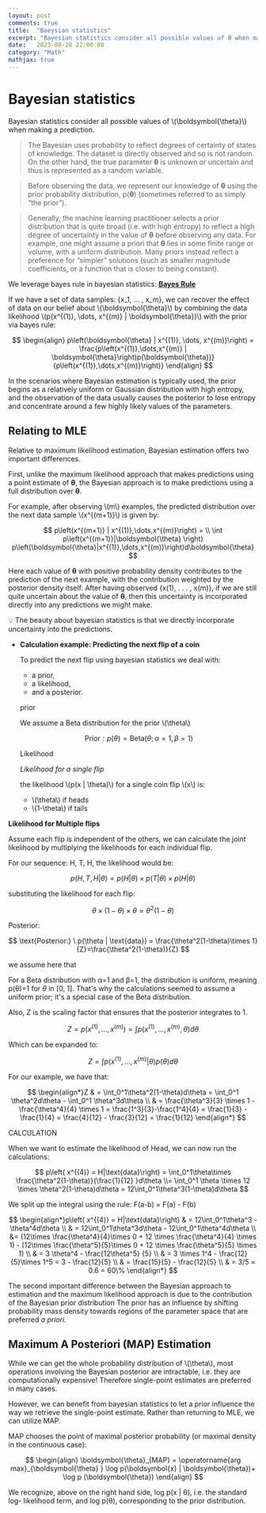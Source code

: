 ```yaml
---
layout: post
comments: true
title:  "Baeysian statistics"
excerpt: "Bayesian statistics consider all possible values of θ when making a prediction."
date:   2023-08-20 22:00:00
category: "Math"
mathjax: true
---
```


# Bayesian statistics

Bayesian statistics consider all possible values of \\(\boldsymbol{\theta}\\) when making a prediction.

> The Bayesian uses probability to reflect degrees of certainty of states of knowledge. The dataset is directly observed and so is not random. On the other hand, the true parameter **θ** is unknown or uncertain and thus is represented as a random variable.

> Before observing the data, we represent our knowledge of **θ** using the prior probability distribution, p(**θ**) (sometimes referred to as simply “the prior”).

> Generally, the machine learning practitioner selects a prior distribution that is quite broad (i.e. with high entropy) to reflect a high degree of uncertainty in the value of **θ** before observing any data. For example, one might assume a priori that **θ** lies in some finite range or volume, with a uniform distribution. Many priors instead reflect a preference for “simpler” solutions (such as smaller magnitude coefficients, or a function that is closer to being constant).

We leverage bayes rule in bayesian statistics: [**Bayes Rule**](bayes_rule.md)

If we have a set of data samples: {x_1, … , x_m}, we can recover the effect of data on our belief about \\(\boldsymbol{\theta}\\) by combining the data likelihood \\(p(x^{(1)}, \dots,  x^{(m)} | \boldsymbol{\theta})\\) with the prior via bayes rule:

$$
\begin{align}
p\left(\boldsymbol{\theta} | x^{(1)}, \dots, x^{(m)}\right) = \frac{p\left(x^{(1)},\dots,x^{(m)} | \boldsymbol{\theta}\right)p(\boldsymbol{\theta})}{p\left(x^{(1)},\dots,x^{(m)}\right)}
\end{align}
$$

In the scenarios where Bayesian estimation is typically used, the prior begins as a relatively uniform or Gaussian distribution with high entropy, and the observation of the data usually causes the posterior to lose entropy and concentrate around a few highly likely values of the parameters.

## Relating to MLE

Relative to maximum likelihood estimation, Bayesian estimation offers two important differences. 

First, unlike the maximum likelihood approach that makes predictions using a point estimate of **θ**, the Bayesian approach is to make predictions using a full distribution over **θ**.

For example, after observing \\(m\\) examples, the predicted distribution over the next data sample \\(x^{(m+1)}\\) is given by:

$$
p\left(x^{(m+1)} | x^{(1)},\dots,x^{(m)}\right) = \\  \int p\left(x^{(m+1)}|\boldsymbol{\theta} \right) p\left(\boldsymbol{\theta}|x^{(1)},\dots,x^{(m)}\right)d\boldsymbol{\theta}
$$

Here each value of **θ** with positive probability density contributes to the prediction of the next example, with the contribution weighted by the posterior density itself. After having observed {x(1), . . . , x(m)}, if we are still quite uncertain about the value of **θ**, then this uncertainty is incorporated directly into any predictions we might make.


💡 The beauty about bayesian statistics is that we directly incorporate uncertainty into the predictions.



- **Calculation example: Predicting the next flip of a coin**

	To predict the next flip using bayesian statistics we deal with: 

	- a prior,
	- a likelihood,
	- and a posterior.

	prior

	We assume a Beta distribution for the prior \\(\theta\\)

	$$
	\text{Prior}: p(\theta) = \text{Beta}(\theta;\alpha=1, \beta=1)
	$$

	Likelihood

	*Likelihood for a single flip*

	the likelihood \\(p(x | \theta)\\) for a single coin flip \\(x\\) is:

	- \\(\theta\\) if heads
	- \\(1-\theta\\) if tails

**Likelihood for Multiple flips**

Assume each flip is independent of the others, we can calculate the joint likelihood by multiplying the likelihoods for each individual flip.

For our sequence: H, T, H, the likelihood would be:

$$
p(H,T,H|\theta) = p(H|\theta)\times p(T|\theta)\times p(H|\theta)
$$

substituting the likelihood for each flip:

$$
\theta \times (1 - \theta) \times \theta = \theta^2 (1-\theta)
$$

Posterior:

$$
\text{Posterior:} \ p(\theta | \text{data}) =  \frac{\theta^2(1-\theta)\times 1}{Z}=\frac{\theta^2(1-\theta)}{Z}
$$

we assume here that 

For a Beta distribution with α=1 and β=1, the distribution is uniform, meaning p(θ)=1 for *θ* in [0, 1]. That's why the calculations seemed to assume a uniform prior; it's a special case of the Beta distribution.

Also, Z is the scaling factor that ensures that the posterior integrates to 1.

$$
Z = p\left(x^{(1)}, \dots, x^{(m)}\right) = \int p\left(x^{(1)},\dots,x^{(m)},\theta\right)d\theta
$$

Which can be expanded to:

$$
Z = \int p\left(x^{(1)},\dots,x^{(m)}|\theta\right)p(\theta)d\theta
$$

For our example, we have that:

$$
\begin{align*}Z & = \int_0^1\theta^2(1-\theta)d\theta = \int_0^1 \theta^2d\theta - \int_0^1 \theta^3d\theta \\ & = \frac{\theta^3}{3} \times 1 - \frac{\theta^4}{4} \times 1  = \frac{1^3}{3}-\frac{1^4}{4} = \frac{1}{3} - \frac{1}{4} = \frac{4}{12} - \frac{3}{12} = \frac{1}{12} \end{align*}
$$

CALCULATION

When we want to estimate the likelihood of Head, we can now run the calculations:

$$
p\left( x^{(4)} = H|\text{data}\right) = \int_0^1\theta\times \frac{\theta^2(1-\theta)}{\frac{1}{12} }d\theta \\= \int_0^1 \theta \times 12 \times \theta^2(1-\theta)d\theta = 12\int_0^1\theta^3(1-\theta)d\theta
$$

We split up the integral using the rule: F(a-b) = F(a) - F(b)

$$
\begin{align*}p\left( x^{(4)} = H|\text{data}\right) & =  12\int_0^1\theta^3 - \theta^4d\theta \\ & = 12\int_0^1\theta^3d\theta - 12\int_0^1\theta^4d\theta \\ &= (12\times \frac{\theta^4}{4}\times 0 + 12 \times \frac{\theta^4}{4} \times 1) - (12\times \frac{\theta^5}{5}\times 0 + 12 \times \frac{\theta^5}{5} \times 1) \\ 
& = 3 \theta^4 - \frac{12\theta^5} {5} \\ 
& = 3 \times 1^4 - \frac{12}{5}\times 1^5 = 3 - \frac{12}{5} \\  
& = \frac{15}{5} - \frac{12}{5} \\ 
& = 3/5 = 0.6 = 60\%
\end{align*}
$$

The second important difference between the Bayesian approach to estimation and the maximum likelihood approach is due to the contribution of the Bayesian prior distribution The prior has an influence by shifting probability mass density towards regions of the parameter space that are preferred *a priori*.

## Maximum A **Posteriori** (MAP) Estimation

While we can get the whole probability distribution of \\(\theta\\), most operations involving the Bayesian posterior are intractable, i.e. they are computationally expensive! Therefore single-point estimates are preferred in many cases. 

However, we can benefit from bayesian statistics to let a prior influence the way we retrieve the single-point estimate. Rather than returning to MLE, we can utilize MAP. 

MAP chooses the point of maximal posterior probability (or maximal density in the continuous case):

$$
\begin{align}
\boldsymbol{\theta}_{MAP} = \operatorname{arg max}_{\boldsymbol{\theta} } \log p(\boldsymbol{x} | \boldsymbol{\theta})+ \log p (\boldsymbol{\theta})
\end{align}
$$

We recognize, above on the right hand side, log p(x | θ), i.e. the standard log- likelihood term, and log p(θ), corresponding to the prior distribution.